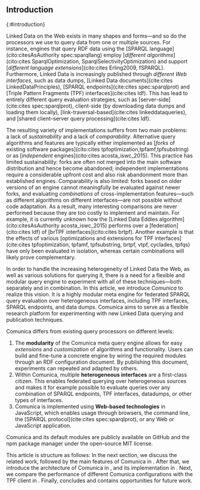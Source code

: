 ## Introduction
{:#introduction}

Linked Data on the Web exists in many shapes and forms—and
so do the processors we use to query data from one or multiple sources.
For instance,
engines that query RDF data using the [SPARQL language](cito:citesAsAuthority spec:sparqllang)
employ [_different algorithms_](cito:cites SparqlOptimization, SparqlSelectivityOptimization)
and support [_different language extensions_](cito:cites Erling2009, fSPARQL).
Furthermore,
Linked Data is increasingly published through _different Web interfaces_,
such as
data dumps, [Linked Data documents](cite:cites LinkedDataPrinciples),
[SPARQL endpoints](cite:cites spec:sparqlprot)
and [Triple Pattern Fragments (TPF) interfaces](cite:cites ldf).
This has lead to entirely different query evaluation strategies,
such as [server-side](cite:cites spec:sparqlprot),
client-side (by downloading data dumps and loading them locally),
[link-traversal-based](cite:cites linkeddataqueries),
and [shared client–server query processing](cite:cites ldf).

The resulting variety of implementations
suffers from two main problems:
a lack of _sustainability_
and a lack of _comparability_.
Alternative query algorithms and features
are typically either implemented as [_forks_ of existing software packages](cito:cites tpfoptimization,tpfamf,tpfsubstring)
or as [_independent_ engines](cito:cites acosta_iswc_2015).
This practice has limited sustainability:
forks are often not merged into the main software distribution
and hence become abandoned;
independent implementations require a considerable upfront cost
and also risk abandonment more than established engines.
Comparability is also limited:
forks based on older versions of an engine
cannot meaningfully be evaluated against newer forks,
and evaluating _combinations_ of cross-implementation features—such as
different algorithms on different interfaces—are
not possible without code adaptation.
As a result, many interesting comparisons are never performed
because they are too costly to implement and maintain.
For example,
it is currently unknown
how the [Linked Data Eddies algorithm](cito:citesAsAuthority acosta_iswc_2015)
performs over a [federation](cito:cites ldf)
of [brTPF interfaces](cito:cites brtpf).
Another example is that the effects of various [optimizations and extensions for TPF interfaces](cite:cites tpfoptimization, tpfamf, tpfsubstring, brtpf, vtpf, cyclades, tpfqs)
have only been evaluated in isolation,
whereas certain combinations will likely prove complementary.

In order to handle the increasing heterogeneity of Linked Data the Web,
as well as various solutions for querying it,
there is a need for a flexible and modular query engine
to experiment with all of these techniques—both separately and in combination.
In this article, we introduce _Comunica_ to realize this vision.
It is a highly modular meta engine for federated SPARQL query evaluation
over heterogeneous interfaces,
including TPF interfaces, SPARQL endpoints, and data dumps.
Comunica aims to serve as a flexible research platform for experimenting with new Linked Data querying and publication techniques.

Comunica differs from existing query processors on different levels:

1. The **modularity** of the Comunica meta query engine allows for easy _extensions_ and _customization_ of algorithms and functionality.
Users can build and fine-tune a concrete engine
by wiring the required modules through an RDF configuration document.
By publishing this document,
experiments can repeated and adapted by others.
2. Within Comunica, multiple **heterogeneous interfaces** are a first-class citizen. This enables federated querying over heterogeneous sources and makes it for example possible to evaluate queries over any combination of SPARQL endpoints, TPF interfaces, datadumps, or other types of interfaces.
3. Comunica is implemented using **Web-based technologies** in JavaScript, which enables usage through browsers, the command line, the [SPARQL protocol](cite:cites spec:sparqlprot), or any Web or JavaScript application.

Comunica and its default modules are publicly available
on GitHub and the npm package manager under the open-source MIT license.

This article is structure as follows:
In the next section, we discuss the related work, followed by the main features of Comunica in [](#features).
After that, we introduce the architecture of Comunica in [](#architecture), and its implementation in [](#implementation).
Next, we compare the performance of different Comunica configurations with the TPF client in [](#comparison-tpf-client).
Finally, [](#conclusions) concludes and contains opportunities for future work.
